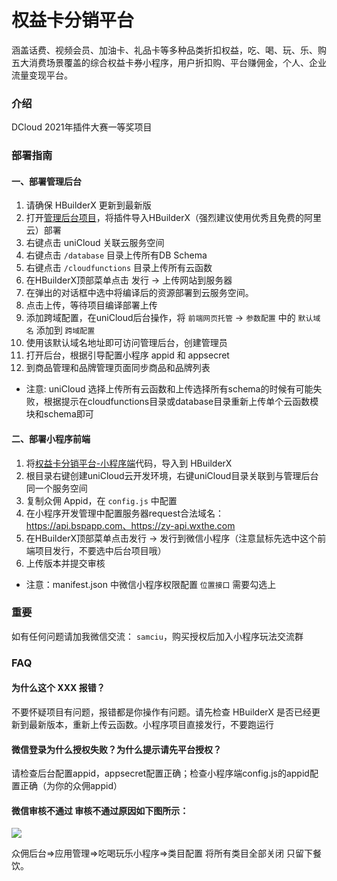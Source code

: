 # 权益卡分销平台

涵盖话费、视频会员、加油卡、礼品卡等多种品类折扣权益，吃、喝、玩、乐、购五大消费场景覆盖的综合权益卡券小程序，用户折扣购、平台赚佣金，个人、企业流量变现平台。

### 介绍

DCloud 2021年插件大赛一等奖项目

### 部署指南

#### 一、部署管理后台
1. 请确保 HBuilderX 更新到最新版
2. 打开[管理后台项目](https://ext.dcloud.net.cn/plugin?id=5196)，将插件导入HBuilderX（强烈建议使用优秀且免费的阿里云）部署
3. 右键点击 uniCloud 关联云服务空间
4. 右键点击 `/database` 目录上传所有DB Schema
5. 右键点击 `/cloudfunctions` 目录上传所有云函数
5. 在HBuilderX顶部菜单点击 发行 -> 上传网站到服务器
6. 在弹出的对话框中选中将编译后的资源部署到云服务空间。
7. 点击上传，等待项目编译部署上传
8. 添加跨域配置，在uniCloud后台操作，将 `前端网页托管` -> `参数配置` 中的 `默认域名` 添加到 `跨域配置`
9. 使用该默认域名地址即可访问管理后台，创建管理员
10. 打开后台，根据引导配置小程序 appid 和 appsecret
11. 到商品管理和品牌管理页面同步商品和品牌列表

- 注意: uniCloud 选择上传所有云函数和上传选择所有schema的时候有可能失败，根据提示在cloudfunctions目录或database目录重新上传单个云函数模块和schema即可

#### 二、部署小程序前端
1. 将[权益卡分销平台-小程序端](https://ext.dcloud.net.cn/plugin?id=5197)代码，导入到 HBuilderX
2. 根目录右键创建uniCloud云开发环境，右键uniCloud目录关联到与管理后台同一个服务空间
3. 复制众佣 Appid，在 `config.js` 中配置
4. 在小程序开发管理中配置服务器request合法域名：https://api.bspapp.com、https://zy-api.wxthe.com
5. 在HBuilderX顶部菜单点击发行 -> 发行到微信小程序（注意鼠标先选中这个前端项目发行，不要选中后台项目哦）
6. 上传版本并提交审核

- 注意：manifest.json 中微信小程序权限配置 `位置接口` 需要勾选上

### 重要
如有任何问题请加我微信交流： `samciu`，购买授权后加入小程序玩法交流群

### FAQ

#### 为什么这个 XXX 报错？

不要怀疑项目有问题，报错都是你操作有问题。请先检查 HBuilderX 是否已经更新到最新版本，重新上传云函数。小程序项目直接发行，不要跑运行

#### 微信登录为什么授权失败？为什么提示请先平台授权？

请检查后台配置appid，appsecret配置正确；检查小程序端config.js的appid配置正确（为你的众佣appid）

#### 微信审核不通过 审核不通过原因如下图所示：

<img src="https://vkceyugu.cdn.bspapp.com/VKCEYUGU-38bad291-5aad-4157-9cbe-615aac906e6a/a2677a70-f1a9-4809-ae2f-40c780bb4aea.png"  />

众佣后台=>应用管理=>吃喝玩乐小程序=>类目配置 将所有类目全部关闭 只留下餐饮。
